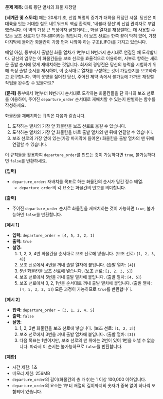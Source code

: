 **문제 제목:** 대륙 횡단 열차의 화물 재정렬

**[세계관 및 스토리]**
때는 20세기 초, 산업 혁명의 증기가 대륙을 뒤덮던 시절. 당신은 미대륙을 잇는 거대한 철도 네트워크의 핵심 환적역, '네뷸라 정션'의 신임 관리자로 부임했습니다. 이 역의 가장 큰 특징이자 골칫거리는, 화물 열차를 재정렬하는 데 사용할 수 있는 보조 선로가 단 하나뿐이라는 점입니다. 이 보조 선로는 한쪽 끝이 막혀 있어, 가장 마지막에 들어간 화물칸이 가장 먼저 나와야 하는 구조(LIFO)를 가지고 있습니다.

매일 아침, 동부에서 출발한 화물 열차가 1번부터 N번까지 순서대로 연결된 채 도착합니다. 당신의 임무는 이 화물칸들을 보조 선로를 효율적으로 이용하여, 서부로 향하는 새로운 출발 순서에 맞게 재배치하는 것입니다. 회사의 경영진은 당신의 능력을 시험하기 위해 특정 출발 순서를 제시하며, 이 순서대로 열차를 구성하는 것이 가능한지를 보고하라고 요구합니다. 역의 운명을 짊어진 당신, 주어진 제약 속에서 불가능에 가까운 재정렬 작업을 완수할 수 있을까요?

**[문제]**
동부에서 1번부터 N번까지 순서대로 도착하는 화물칸들을 단 하나의 보조 선로를 이용하여, 주어진 `departure_order` 순서대로 재배치할 수 있는지 판별하는 함수를 작성하세요.

화물칸을 재배치하는 규칙은 다음과 같습니다.
1.  도착하는 열차의 가장 앞 화물칸을 보조 선로로 옮길 수 있습니다.
2.  도착하는 열차의 가장 앞 화물칸을 바로 출발 열차의 맨 뒤에 연결할 수 있습니다.
3.  보조 선로의 가장 앞에 있는(가장 마지막에 들어온) 화물칸을 출발 열차의 맨 뒤에 연결할 수 있습니다.

이 규칙들을 활용하여 `departure_order`를 만드는 것이 가능하다면 `true`, 불가능하다면 `false`를 반환하세요.

**[입력]**
*   `departure_order`: 재배치를 목표로 하는 화물칸의 순서가 담긴 정수 배열.
    *   `departure_order`의 각 요소는 화물칸의 번호를 의미합니다.

**[출력]**
*   주어진 `departure_order` 순서로 화물칸을 재배치하는 것이 가능하면 `true`, 불가능하면 `false`를 반환합니다.

**[예시 1]**
*   **입력:** `departure_order = [4, 5, 3, 2, 1]`
*   **출력:** `true`
*   **설명:**
    1.  1, 2, 3, 4번 화물칸을 순서대로 보조 선로에 넣습니다. (보조 선로: `[1, 2, 3, 4]`)
    2.  보조 선로에서 4번을 꺼내 출발 열차에 붙입니다. (출발 열차: `[4]`)
    3.  5번 화물칸을 보조 선로에 넣습니다. (보조 선로: `[1, 2, 3, 5]`)
    4.  보조 선로에서 5번을 꺼내 출발 열차에 붙입니다. (출발 열차: `[4, 5]`)
    5.  보조 선로에서 3, 2, 1번을 순서대로 꺼내 출발 열차에 붙입니다. (출발 열차: `[4, 5, 3, 2, 1]`)
    모든 과정이 가능하므로 `true`를 반환합니다.

**[예시 2]**
*   **입력:** `departure_order = [3, 1, 2, 4, 5]`
*   **출력:** `false`
*   **설명:**
    1.  1, 2, 3번 화물칸을 보조 선로에 넣습니다. (보조 선로: `[1, 2, 3]`)
    2.  보조 선로에서 3번을 꺼내 출발 열차에 붙입니다. (출발 열차: `[3]`)
    3.  다음 목표는 1번이지만, 보조 선로의 맨 위에는 2번이 있어 1번을 꺼낼 수 없습니다.
    따라서 이 순서는 불가능하므로 `false`를 반환합니다.

**[제한]**
*   시간 제한: 1초
*   메모리 제한: 256MB
*   `departure_order`의 길이(화물칸의 총 개수)는 1 이상 100,000 이하입니다.
*   `departure_order`의 요소는 1부터 배열의 길이까지의 숫자가 중복 없이 하나씩 포함되어 있습니다.
